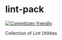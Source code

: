# lint-pack

[![Commitizen friendly](https://img.shields.io/badge/commitizen-friendly-brightgreen.svg)](http://commitizen.github.io/cz-cli/)

Collection of Lint Utilities
